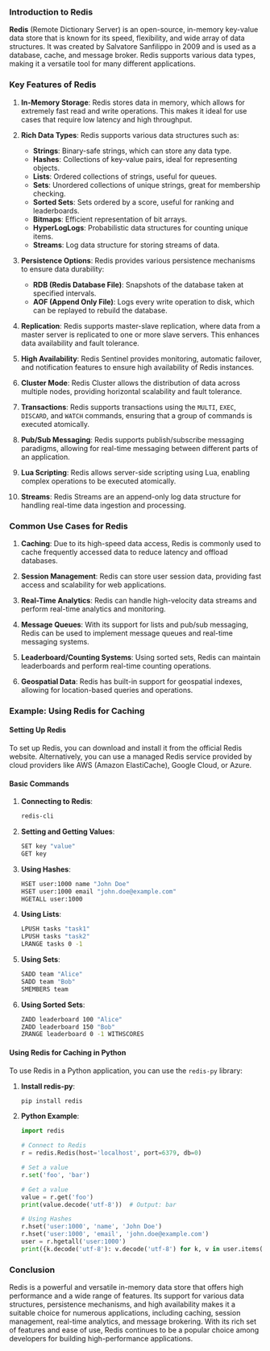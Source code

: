 ### Introduction to Redis

**Redis** (Remote Dictionary Server) is an open-source, in-memory key-value data store that is known for its speed, flexibility, and wide array of data structures. It was created by Salvatore Sanfilippo in 2009 and is used as a database, cache, and message broker. Redis supports various data types, making it a versatile tool for many different applications.

### Key Features of Redis

1. **In-Memory Storage**: Redis stores data in memory, which allows for extremely fast read and write operations. This makes it ideal for use cases that require low latency and high throughput.

2. **Rich Data Types**: Redis supports various data structures such as:
   - **Strings**: Binary-safe strings, which can store any data type.
   - **Hashes**: Collections of key-value pairs, ideal for representing objects.
   - **Lists**: Ordered collections of strings, useful for queues.
   - **Sets**: Unordered collections of unique strings, great for membership checking.
   - **Sorted Sets**: Sets ordered by a score, useful for ranking and leaderboards.
   - **Bitmaps**: Efficient representation of bit arrays.
   - **HyperLogLogs**: Probabilistic data structures for counting unique items.
   - **Streams**: Log data structure for storing streams of data.

3. **Persistence Options**: Redis provides various persistence mechanisms to ensure data durability:
   - **RDB (Redis Database File)**: Snapshots of the database taken at specified intervals.
   - **AOF (Append Only File)**: Logs every write operation to disk, which can be replayed to rebuild the database.

4. **Replication**: Redis supports master-slave replication, where data from a master server is replicated to one or more slave servers. This enhances data availability and fault tolerance.

5. **High Availability**: Redis Sentinel provides monitoring, automatic failover, and notification features to ensure high availability of Redis instances.

6. **Cluster Mode**: Redis Cluster allows the distribution of data across multiple nodes, providing horizontal scalability and fault tolerance.

7. **Transactions**: Redis supports transactions using the `MULTI`, `EXEC`, `DISCARD`, and `WATCH` commands, ensuring that a group of commands is executed atomically.

8. **Pub/Sub Messaging**: Redis supports publish/subscribe messaging paradigms, allowing for real-time messaging between different parts of an application.

9. **Lua Scripting**: Redis allows server-side scripting using Lua, enabling complex operations to be executed atomically.

10. **Streams**: Redis Streams are an append-only log data structure for handling real-time data ingestion and processing.

### Common Use Cases for Redis

1. **Caching**: Due to its high-speed data access, Redis is commonly used to cache frequently accessed data to reduce latency and offload databases.

2. **Session Management**: Redis can store user session data, providing fast access and scalability for web applications.

3. **Real-Time Analytics**: Redis can handle high-velocity data streams and perform real-time analytics and monitoring.

4. **Message Queues**: With its support for lists and pub/sub messaging, Redis can be used to implement message queues and real-time messaging systems.

5. **Leaderboard/Counting Systems**: Using sorted sets, Redis can maintain leaderboards and perform real-time counting operations.

6. **Geospatial Data**: Redis has built-in support for geospatial indexes, allowing for location-based queries and operations.

### Example: Using Redis for Caching

#### Setting Up Redis

To set up Redis, you can download and install it from the official Redis website. Alternatively, you can use a managed Redis service provided by cloud providers like AWS (Amazon ElastiCache), Google Cloud, or Azure.

#### Basic Commands

1. **Connecting to Redis**:
   ```sh
   redis-cli
   ```

2. **Setting and Getting Values**:
   ```sh
   SET key "value"
   GET key
   ```

3. **Using Hashes**:
   ```sh
   HSET user:1000 name "John Doe"
   HSET user:1000 email "john.doe@example.com"
   HGETALL user:1000
   ```

4. **Using Lists**:
   ```sh
   LPUSH tasks "task1"
   LPUSH tasks "task2"
   LRANGE tasks 0 -1
   ```

5. **Using Sets**:
   ```sh
   SADD team "Alice"
   SADD team "Bob"
   SMEMBERS team
   ```

6. **Using Sorted Sets**:
   ```sh
   ZADD leaderboard 100 "Alice"
   ZADD leaderboard 150 "Bob"
   ZRANGE leaderboard 0 -1 WITHSCORES
   ```

#### Using Redis for Caching in Python

To use Redis in a Python application, you can use the `redis-py` library:

1. **Install redis-py**:
   ```sh
   pip install redis
   ```

2. **Python Example**:
   ```python
   import redis

   # Connect to Redis
   r = redis.Redis(host='localhost', port=6379, db=0)

   # Set a value
   r.set('foo', 'bar')

   # Get a value
   value = r.get('foo')
   print(value.decode('utf-8'))  # Output: bar

   # Using Hashes
   r.hset('user:1000', 'name', 'John Doe')
   r.hset('user:1000', 'email', 'john.doe@example.com')
   user = r.hgetall('user:1000')
   print({k.decode('utf-8'): v.decode('utf-8') for k, v in user.items()})
   ```

### Conclusion

Redis is a powerful and versatile in-memory data store that offers high performance and a wide range of features. Its support for various data structures, persistence mechanisms, and high availability makes it a suitable choice for numerous applications, including caching, session management, real-time analytics, and message brokering. With its rich set of features and ease of use, Redis continues to be a popular choice among developers for building high-performance applications.